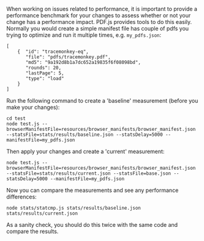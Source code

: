 When working on issues related to performance, it is important to provide a performance benchmark for your changes to assess whether or not your change has a performance impact. PDF.js provides tools to do this easily. Normally you would create a simple manifest file has couple of pdfs you trying to optimize and run it multiple times, e.g. `my_pdfs.json`:

```
[
    {  "id": "tracemonkey-eq",
       "file": "pdfs/tracemonkey.pdf",
       "md5": "9a192d8b1a7dc652a19835f6f08098bd",
       "rounds": 20,
       "lastPage": 5,
       "type": "load"
    }
]
```

Run the following command to create a 'baseline' measurement (before you make your changes):

    cd test
    node test.js --browserManifestFile=resources/browser_manifests/browser_manifest.json --statsFile=stats/results/baseline.json --statsDelay=5000 --manifestFile=my_pdfs.json

Then apply your changes and create a 'current' measurement:

    node test.js --browserManifestFile=resources/browser_manifests/browser_manifest.json --statsFile=stats/results/current.json --statsFile=base.json --statsDelay=5000 --manifestFile=my_pdfs.json

Now you can compare the measurements and see any performance differences:

    node stats/statcmp.js stats/results/baseline.json stats/results/current.json

As a sanity check, you should do this twice with the same code and compare the results.